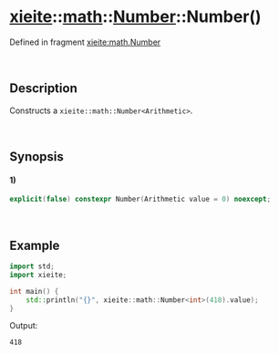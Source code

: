 # [xieite](../../../../../xieite.md)\:\:[math](../../../../../math.md)\:\:[Number<Arithmetic>](../../../number.md)\:\:Number\(\)
Defined in fragment [xieite:math.Number](../../../../../../../src/math/number.cpp)

&nbsp;

## Description
Constructs a `xieite::math::Number<Arithmetic>`.

&nbsp;

## Synopsis
#### 1)
```cpp
explicit(false) constexpr Number(Arithmetic value = 0) noexcept;
```

&nbsp;

## Example
```cpp
import std;
import xieite;

int main() {
    std::println("{}", xieite::math::Number<int>(418).value);
}
```
Output:
```
418
```
